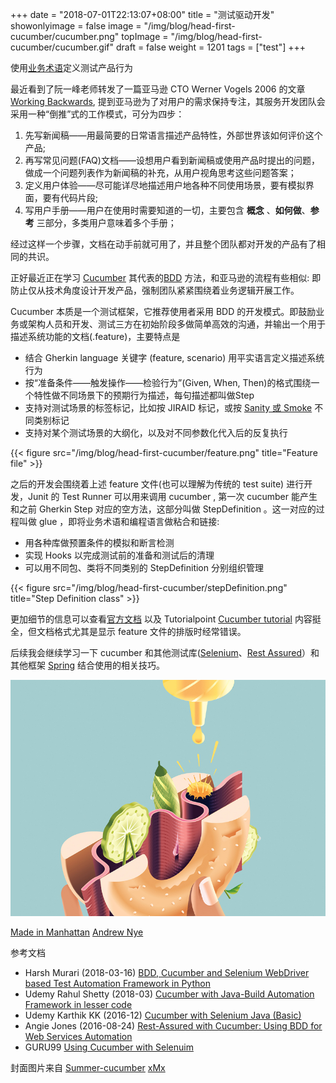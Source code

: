 +++
date = "2018-07-01T22:13:07+08:00"
title = "测试驱动开发"
showonlyimage = false
image = "/img/blog/head-first-cucumber/cucumber.png"
topImage =  "/img/blog/head-first-cucumber/cucumber.gif"
draft = false
weight = 1201
tags = ["test"]
+++

使用[业务术语](https://en.wikipedia.org/wiki/Domain-specific_language)定义测试产品行为
<!--more-->

最近看到了阮一峰老师转发了一篇亚马逊 CTO Werner Vogels 2006 的文章 [Working Backwards](https://www.allthingsdistributed.com/2006/11/working_backwards.html), 提到亚马逊为了对用户的需求保持专注，其服务开发团队会采用一种“倒推”式的工作模式，可分为四步：

1. 先写新闻稿——用最简要的日常语言描述产品特性，外部世界该如何评价这个产品;
2. 再写常见问题(FAQ)文档——设想用户看到新闻稿或使用产品时提出的问题，做成一个问题列表作为新闻稿的补充，从用户视角思考这些问题答案；
3. 定义用户体验——尽可能详尽地描述用户地各种不同使用场景，要有模拟界面，要有代码片段;
4. 写用户手册——用户在使用时需要知道的一切，主要包含 **概念** 、**如何做**、**参考** 三部分，多类用户意味着多个手册；

经过这样一个步骤，文档在动手前就可用了，并且整个团队都对开发的产品有了相同的共识。

正好最近正在学习 [Cucumber](https://en.wikipedia.org/wiki/Cucumber_(software)) 其代表的[BDD](https://en.wikipedia.org/wiki/Behavior-driven_development) 方法，和亚马逊的流程有些相似: 即防止仅从技术角度设计开发产品，强制团队紧紧围绕着业务逻辑开展工作。

Cucumber 本质是一个测试框架，它推荐使用者采用 BDD 的开发模式。即鼓励业务或架构人员和开发、测试三方在初始阶段多做简单高效的沟通，并输出一个用于描述系统功能的文档(.feature)，主要特点是

- 结合 Gherkin language 关键字 (feature, scenario) 用平实语言定义描述系统行为
- 按“准备条件——触发操作——检验行为”(Given, When, Then)的格式围绕一个特性做不同场景下的预期行为描述，每句描述都叫做Step
- 支持对测试场景的标签标记，比如按 JIRAID 标记，或按 [Sanity 或 Smoke](https://www.guru99.com/smoke-sanity-testing.html) 不同类别标记
- 支持对某个测试场景的大纲化，以及对不同参数化代入后的反复执行

{{< figure src="/img/blog/head-first-cucumber/feature.png" title="Feature file" >}}

之后的开发会围绕着上述 feature 文件(也可以理解为传统的 test suite) 进行开发，Junit 的 Test Runner 可以用来调用 cucumber , 第一次 cucumber 能产生和之前 Gherkin Step 对应的空方法，这部分叫做 StepDefinition 。这一对应的过程叫做 glue ，即将业务术语和编程语言做粘合和链接:

- 用各种库做预置条件的模拟和断言检测
- 实现 Hooks 以完成测试前的准备和测试后的清理
- 可以用不同包、类将不同类别的 StepDefinition 分别组织管理

{{< figure src="/img/blog/head-first-cucumber/stepDefinition.png" title="Step Definition class" >}}

更加细节的信息可以查看[官方文档](https://docs.cucumber.io/installation/) 以及 Tutorialpoint [Cucumber tutorial](https://www.tutorialspoint.com/cucumber/index.htm) 内容挺全，但文档格式尤其是显示 feature 文件的排版时经常错误。

后续我会继续学习一下 cucumber 和其他测试库([Selenium](https://en.wikipedia.org/wiki/Selenium_(software))、[Rest Assured](http://rest-assured.io/)）和其他框架 [Spring](https://thepracticaldeveloper.com/2018/03/31/cucumber-tests-spring-boot-dependency-injection/) 结合使用的相关技巧。

<img alt="End Picture" src="/img/blog/head-first-cucumber/cucumber_gherkin.jpg" class="img-responsive">

[Made in Manhattan](https://dribbble.com/shots/3560566-Made-in-Manhattan-eaten-in-London)
 <a href="https://dribbble.com/andrew-nye"><i class="fa fa-dribbble" aria-hidden="true"></i> Andrew Nye</a>





参考文档

- Harsh Murari (2018-03-16) [BDD, Cucumber and Selenium WebDriver based Test Automation Framework in Python](https://medium.com/@hmurari/bdd-cucumber-and-selenium-webdriver-based-test-automation-framework-in-python-ae092a7581d3)
- Udemy Rahul Shetty (2018-03) [Cucumber with Java-Build Automation Framework in lesser code](https://www.udemy.com/share/100h30/)
- Udemy Karthik KK (2016-12) [Cucumber with Selenium Java (Basic)](https://www.udemy.com/share/1001OE/)
- Angie Jones (2016-08-24) [Rest-Assured with Cucumber: Using BDD for Web Services Automation](http://angiejones.tech/rest-assured-with-cucumber-using-bdd-for-web-services-automation/)
- GURU99 [Using Cucumber with Selenuim](https://www.guru99.com/using-cucumber-selenium.html)


封面图片来自 [Summer-cucumber](https://dribbble.com/shots/2222787-Summer-cucumber) <a href="https://dribbble.com/xmushroomx"><i class="fa fa-dribbble" aria-hidden="true"></i> xMx</a>